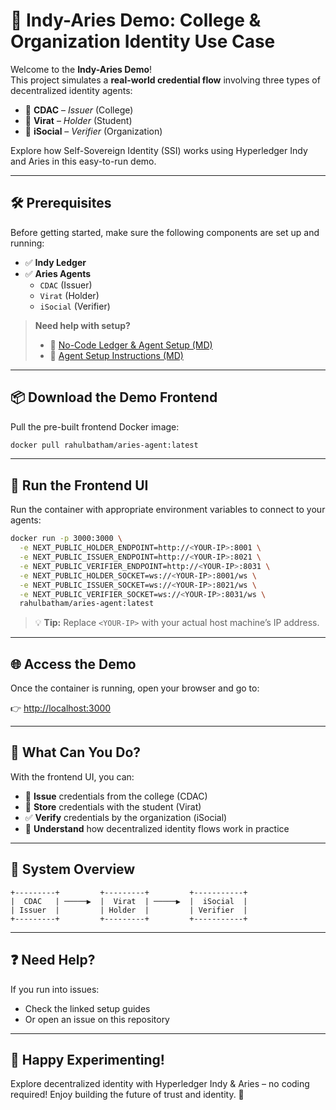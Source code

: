 

# 🧪 Indy-Aries Demo: College & Organization Identity Use Case

Welcome to the **Indy-Aries Demo**!  
This project simulates a **real-world credential flow** involving three types of decentralized identity agents:

- 🏫 **CDAC** – *Issuer* (College)
- 👤 **Virat** – *Holder* (Student)
- 🏢 **iSocial** – *Verifier* (Organization)

Explore how Self-Sovereign Identity (SSI) works using Hyperledger Indy and Aries in this easy-to-run demo.

---

## 🛠️ Prerequisites

Before getting started, make sure the following components are set up and running:

- ✅ **Indy Ledger**
- ✅ **Aries Agents**
  - `CDAC` (Issuer)
  - `Virat` (Holder)
  - `iSocial` (Verifier)

> **Need help with setup?**
> - 📘 [No-Code Ledger & Agent Setup (MD)](https://github.com/rahulbatham767/-Hyperledger-Indy-SSI-Stack-Setup-Tools/blob/main/indy-ledger-setup(no-code-approach).md)
> - 📘 [Agent Setup Instructions (MD)](https://github.com/rahulbatham767/-Hyperledger-Indy-SSI-Stack-Setup-Tools/blob/main/Indy_Aries-demo_Agent_setup.md)

---

## 📦 Download the Demo Frontend

Pull the pre-built frontend Docker image:

```bash
docker pull rahulbatham/aries-agent:latest
````

---

## 🚀 Run the Frontend UI

Run the container with appropriate environment variables to connect to your agents:

```bash
docker run -p 3000:3000 \
  -e NEXT_PUBLIC_HOLDER_ENDPOINT=http://<YOUR-IP>:8001 \
  -e NEXT_PUBLIC_ISSUER_ENDPOINT=http://<YOUR-IP>:8021 \
  -e NEXT_PUBLIC_VERIFIER_ENDPOINT=http://<YOUR-IP>:8031 \
  -e NEXT_PUBLIC_HOLDER_SOCKET=ws://<YOUR-IP>:8001/ws \
  -e NEXT_PUBLIC_ISSUER_SOCKET=ws://<YOUR-IP>:8021/ws \
  -e NEXT_PUBLIC_VERIFIER_SOCKET=ws://<YOUR-IP>:8031/ws \
  rahulbatham/aries-agent:latest
```

> 💡 **Tip:**
> Replace `<YOUR-IP>` with your actual host machine’s IP address.

---

## 🌐 Access the Demo

Once the container is running, open your browser and go to:

👉 [http://localhost:3000](http://localhost:3000)

---

## 🔁 What Can You Do?

With the frontend UI, you can:

* 🔐 **Issue** credentials from the college (CDAC)
* 📱 **Store** credentials with the student (Virat)
* ✅ **Verify** credentials by the organization (iSocial)
* 🧠 **Understand** how decentralized identity flows work in practice

---

## 🧩 System Overview

```plaintext
+---------+         +---------+         +-----------+
|  CDAC   | ─────▶  |  Virat  | ─────▶  |  iSocial  |
| Issuer  |         | Holder  |         | Verifier  |
+---------+         +---------+         +-----------+
```

---

## ❓ Need Help?

If you run into issues:

* Check the linked setup guides
* Or open an issue on this repository

---

## 🚀 Happy Experimenting!

Explore decentralized identity with Hyperledger Indy & Aries – no coding required!
Enjoy building the future of trust and identity. 🎉




